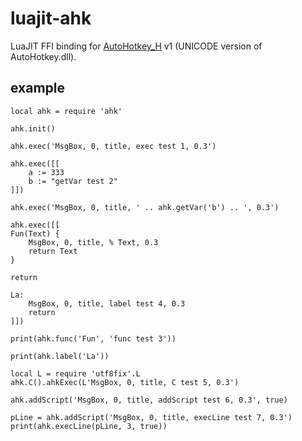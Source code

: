 # luajit-ahk
LuaJIT FFI binding for [AutoHotkey_H](https://hotkeyit.github.io/v2/) v1 (UNICODE version of AutoHotkey.dll).

## example

```
local ahk = require 'ahk'

ahk.init()

ahk.exec('MsgBox, 0, title, exec test 1, 0.3')

ahk.exec([[
    a := 333
    b := "getVar test 2"
]])

ahk.exec('MsgBox, 0, title, ' .. ahk.getVar('b') .. ', 0.3')

ahk.exec([[
Fun(Text) {
    MsgBox, 0, title, % Text, 0.3
    return Text
}

return

La:
    MsgBox, 0, title, label test 4, 0.3
    return
]])

print(ahk.func('Fun', 'func test 3'))

print(ahk.label('La'))

local L = require 'utf8fix'.L
ahk.C().ahkExec(L'MsgBox, 0, title, C test 5, 0.3')

ahk.addScript('MsgBox, 0, title, addScript test 6, 0.3', true)

pLine = ahk.addScript('MsgBox, 0, title, execLine test 7, 0.3')
print(ahk.execLine(pLine, 3, true))
```
